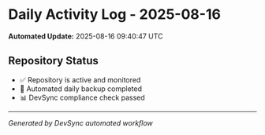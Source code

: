 # Daily Activity Log - 2025-08-16

**Automated Update:** 2025-08-16 09:40:47 UTC

## Repository Status
- ✅ Repository is active and monitored
- 🔄 Automated daily backup completed
- 📊 DevSync compliance check passed

---
*Generated by DevSync automated workflow*
